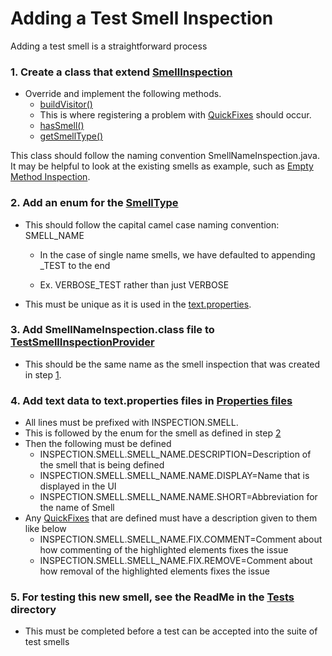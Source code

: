# Adding a Test Smell Inspection
Adding a test smell is a straightforward process

### 1. Create a class that extend [SmellInspection](https://github.com/TestSmells/TSDetect/blob/4f32c1622974f10b615be1307c80ad5c2f686ba2/src/main/java/org/scanl/plugins/tsdetect/inspections/SmellInspection.java)
- Override and implement the following methods. 
  - [buildVisitor()](https://github.com/JetBrains/intellij-community/blob/a320e7b7921045dbab1efca44e1eb1a8fda03554/java/java-analysis-api/src/com/intellij/codeInspection/AbstractBaseJavaLocalInspectionTool.java#L48)
  - This is where registering a problem with [QuickFixes](https://github.com/TestSmells/TSDetect/blob/4f32c1622974f10b615be1307c80ad5c2f686ba2/src/main/java/org/scanl/plugins/tsdetect/quickfixes) should occur.
  - [hasSmell()](https://github.com/TestSmells/TSDetect/blob/4f32c1622974f10b615be1307c80ad5c2f686ba2/src/main/java/org/scanl/plugins/tsdetect/inspections/SmellInspection.java#L34)
  - [getSmellType()](https://github.com/TestSmells/TSDetect/blob/4f32c1622974f10b615be1307c80ad5c2f686ba2/src/main/java/org/scanl/plugins/tsdetect/inspections/SmellInspection.java#L35)
      
This class should follow the naming convention SmellNameInspection.java. 
It may be helpful to look at the existing smells as example, such as 
[Empty Method Inspection](https://github.com/TestSmells/TSDetect/blob/4f32c1622974f10b615be1307c80ad5c2f686ba2/src/main/java/org/scanl/plugins/tsdetect/inspections/EmptyMethodInspection.java).

### 2. Add an enum for the [SmellType](https://github.com/TestSmells/TSDetect/blob/4f32c1622974f10b615be1307c80ad5c2f686ba2/src/main/java/org/scanl/plugins/tsdetect/model/SmellType.java)
- This should follow the capital camel case naming convention: SMELL_NAME
  - In the case of single name smells, we have defaulted to appending _TEST to the end
    
  - Ex. VERBOSE_TEST rather than just VERBOSE
- This must be unique as it is used in the [text.properties](https://github.com/TestSmells/TSDetect/blob/4f32c1622974f10b615be1307c80ad5c2f686ba2/src/main/resources/I18n/inspection/text_en.properties).

### 3. Add SmellNameInspection.class file to [TestSmellInspectionProvider](https://github.com/TestSmells/TSDetect/blob/4f32c1622974f10b615be1307c80ad5c2f686ba2/src/main/java/org/scanl/plugins/tsdetect/inspections/TestSmellInspectionProvider.java)
- This should be the same name as the smell inspection that was created in step [1](https://github.com/TestSmells/TSDetect/blob/4f32c1622974f10b615be1307c80ad5c2f686ba2/src/main/java/org/scanl/plugins/tsdetect/inspections/Contributing.md#L4).

### 4. Add text data to text.properties files in [Properties files](https://github.com/TestSmells/TSDetect/blob/4f32c1622974f10b615be1307c80ad5c2f686ba2/src/main/resources/I18n/inspection/text_en.properties)
- All lines must be prefixed with INSPECTION.SMELL.
- This is followed by the enum for the smell as defined in step [2](https://github.com/TestSmells/TSDetect/blob/4f32c1622974f10b615be1307c80ad5c2f686ba2/src/main/java/org/scanl/plugins/tsdetect/inspections/Contributing.md#L12)
- Then the following must be defined
  - INSPECTION.SMELL.SMELL_NAME.DESCRIPTION=Description of the smell that is being defined
  - INSPECTION.SMELL.SMELL_NAME.NAME.DISPLAY=Name that is displayed in the UI
  - INSPECTION.SMELL.SMELL_NAME.NAME.SHORT=Abbreviation for the name of Smell
- Any [QuickFixes](https://github.com/TestSmells/TSDetect/blob/4f32c1622974f10b615be1307c80ad5c2f686ba2/src/main/java/org/scanl/plugins/tsdetect/quickfixes) that are defined must have a description given to them like below
  - INSPECTION.SMELL.SMELL_NAME.FIX.COMMENT=Comment about how commenting of the highlighted elements fixes the issue
  - INSPECTION.SMELL.SMELL_NAME.FIX.REMOVE=Comment about how removal of the highlighted elements fixes the issue

### 5. For testing this new smell, see the ReadMe in the [Tests](https://github.com/TestSmells/TSDetect/blob/4f32c1622974f10b615be1307c80ad5c2f686ba2/src/test) directory
- This must be completed before a test can be accepted into the suite of test smells
